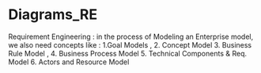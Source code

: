 # Diagrams_RE
Requirement Engineering : in the process of Modeling an Enterprise model, we also need concepts like : 1.Goal Models , 2. Concept Model 3. Business Rule Model , 4. Business Process Model 5. Technical Components &amp; Req. Model 6. Actors and Resource Model
